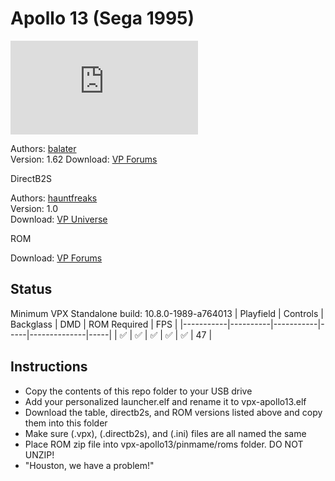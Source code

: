 # Apollo 13 (Sega 1995)

![Table Preview](https://www.vpforums.org/index.php?s=ecc80ff65f52642febea09026be698f8&app=downloads&module=display&section=screenshot&record=76937&id=14766&full=1)

Authors: [balater](https://www.vpforums.org/index.php?s=ecc80ff65f52642febea09026be698f8&showuser=112487)  
Version: 1.62
Download: [VP Forums](https://www.vpforums.org/index.php?app=downloads&showfile=14766)

DirectB2S

Authors: [hauntfreaks](https://vpuniverse.com/profile/5216-hauntfreaks/)  
Version: 1.0  
Download: [VP Universe](https://vpuniverse.com/files/file/10898-apollo-13-sega-1995-b2s-with-full-dmd/)

ROM

Download: [VP Forums](https://www.vpforums.org/index.php?app=downloads&showfile=1063)

## Status 

Minimum VPX Standalone build: 10.8.0-1989-a764013
| Playfield | Controls | Backglass | DMD | ROM Required | FPS | 
|-----------|----------|-----------|-----|--------------|-----|
| :white_check_mark: | :white_check_mark: | :white_check_mark: | :white_check_mark: | :white_check_mark: | 47 |

## Instructions

- Copy the contents of this repo folder to your USB drive
- Add your personalized launcher.elf and rename it to vpx-apollo13.elf
- Download the table, directb2s, and ROM versions listed above and copy them into this folder
- Make sure (.vpx), (.directb2s), and (.ini) files are all named the same
- Place ROM zip file into vpx-apollo13/pinmame/roms folder. DO NOT UNZIP!
- "Houston, we have a problem!"
